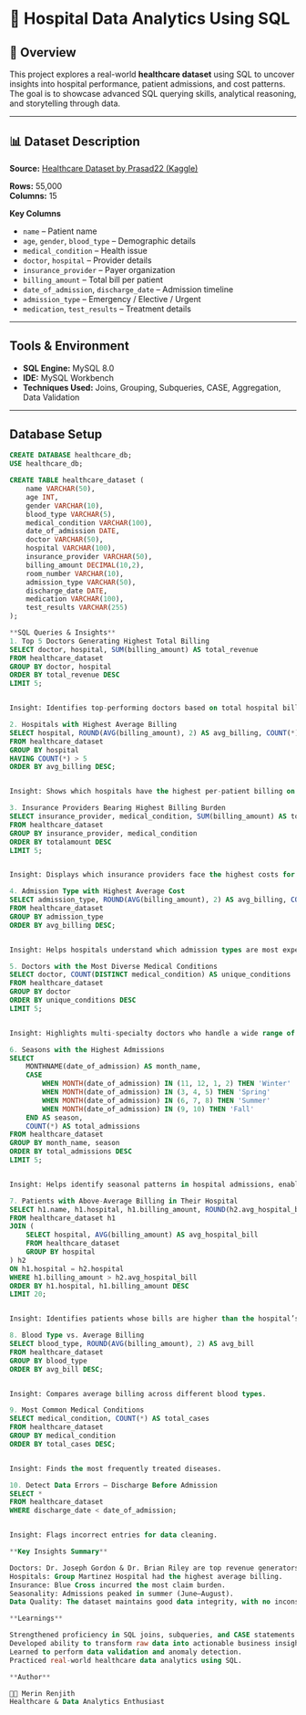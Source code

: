 # 🏥 Hospital Data Analytics Using SQL

## 📘 Overview
This project explores a real-world **healthcare dataset** using SQL to uncover insights into hospital performance, patient admissions, and cost patterns.  
The goal is to showcase advanced SQL querying skills, analytical reasoning, and storytelling through data.

---

## 📊 Dataset Description
**Source:** [Healthcare Dataset by Prasad22 (Kaggle)](https://www.kaggle.com/datasets/prasad22/healthcare-dataset)

**Rows:** 55,000  
**Columns:** 15  

**Key Columns**
- `name` – Patient name  
- `age`, `gender`, `blood_type` – Demographic details  
- `medical_condition` – Health issue  
- `doctor`, `hospital` – Provider details  
- `insurance_provider` – Payer organization  
- `billing_amount` – Total bill per patient  
- `date_of_admission`, `discharge_date` – Admission timeline  
- `admission_type` – Emergency / Elective / Urgent  
- `medication`, `test_results` – Treatment details  

---

## Tools & Environment
- **SQL Engine:** MySQL 8.0  
- **IDE:** MySQL Workbench  
- **Techniques Used:** Joins, Grouping, Subqueries, CASE, Aggregation, Data Validation  

---

## Database Setup
```sql
CREATE DATABASE healthcare_db;
USE healthcare_db;

CREATE TABLE healthcare_dataset (
    name VARCHAR(50),
    age INT,
    gender VARCHAR(10),
    blood_type VARCHAR(5),
    medical_condition VARCHAR(100),
    date_of_admission DATE,
    doctor VARCHAR(50),
    hospital VARCHAR(100),
    insurance_provider VARCHAR(50),
    billing_amount DECIMAL(10,2),
    room_number VARCHAR(10),
    admission_type VARCHAR(50),
    discharge_date DATE,
    medication VARCHAR(100),
    test_results VARCHAR(255)
);

**SQL Queries & Insights**
1. Top 5 Doctors Generating Highest Total Billing
SELECT doctor, hospital, SUM(billing_amount) AS total_revenue
FROM healthcare_dataset
GROUP BY doctor, hospital
ORDER BY total_revenue DESC
LIMIT 5;


Insight: Identifies top-performing doctors based on total hospital billing.

2. Hospitals with Highest Average Billing
SELECT hospital, ROUND(AVG(billing_amount), 2) AS avg_billing, COUNT(*) AS total_patients
FROM healthcare_dataset
GROUP BY hospital
HAVING COUNT(*) > 5
ORDER BY avg_billing DESC;


Insight: Shows which hospitals have the highest per-patient billing on average.

3. Insurance Providers Bearing Highest Billing Burden
SELECT insurance_provider, medical_condition, SUM(billing_amount) AS totalamount
FROM healthcare_dataset
GROUP BY insurance_provider, medical_condition
ORDER BY totalamount DESC
LIMIT 5;


Insight: Displays which insurance providers face the highest costs for specific diseases.

4. Admission Type with Highest Average Cost
SELECT admission_type, ROUND(AVG(billing_amount), 2) AS avg_billing, COUNT(*) AS total_cases
FROM healthcare_dataset
GROUP BY admission_type
ORDER BY avg_billing DESC;


Insight: Helps hospitals understand which admission types are most expensive.

5. Doctors with the Most Diverse Medical Conditions
SELECT doctor, COUNT(DISTINCT medical_condition) AS unique_conditions
FROM healthcare_dataset
GROUP BY doctor
ORDER BY unique_conditions DESC
LIMIT 5;


Insight: Highlights multi-specialty doctors who handle a wide range of cases.

6. Seasons with the Highest Admissions
SELECT 
    MONTHNAME(date_of_admission) AS month_name,
    CASE 
        WHEN MONTH(date_of_admission) IN (11, 12, 1, 2) THEN 'Winter'
        WHEN MONTH(date_of_admission) IN (3, 4, 5) THEN 'Spring'
        WHEN MONTH(date_of_admission) IN (6, 7, 8) THEN 'Summer'
        WHEN MONTH(date_of_admission) IN (9, 10) THEN 'Fall'
    END AS season,
    COUNT(*) AS total_admissions
FROM healthcare_dataset
GROUP BY month_name, season
ORDER BY total_admissions DESC
LIMIT 5;


Insight: Helps identify seasonal patterns in hospital admissions, enabling hospitals to plan resources and staffing based on patient inflow trends throughout the year.

7. Patients with Above-Average Billing in Their Hospital
SELECT h1.name, h1.hospital, h1.billing_amount, ROUND(h2.avg_hospital_bill, 2) AS avg_hospital_bill
FROM healthcare_dataset h1
JOIN (
    SELECT hospital, AVG(billing_amount) AS avg_hospital_bill
    FROM healthcare_dataset
    GROUP BY hospital
) h2
ON h1.hospital = h2.hospital
WHERE h1.billing_amount > h2.avg_hospital_bill
ORDER BY h1.hospital, h1.billing_amount DESC
LIMIT 20;


Insight: Identifies patients whose bills are higher than the hospital’s average — potential high-cost outliers.

8. Blood Type vs. Average Billing
SELECT blood_type, ROUND(AVG(billing_amount), 2) AS avg_bill
FROM healthcare_dataset
GROUP BY blood_type
ORDER BY avg_bill DESC;


Insight: Compares average billing across different blood types.

9. Most Common Medical Conditions
SELECT medical_condition, COUNT(*) AS total_cases
FROM healthcare_dataset
GROUP BY medical_condition
ORDER BY total_cases DESC;


Insight: Finds the most frequently treated diseases.

10. Detect Data Errors — Discharge Before Admission
SELECT * 
FROM healthcare_dataset
WHERE discharge_date < date_of_admission;


Insight: Flags incorrect entries for data cleaning.

**Key Insights Summary**

Doctors: Dr. Joseph Gordon & Dr. Brian Riley are top revenue generators.
Hospitals: Group Martinez Hospital had the highest average billing.
Insurance: Blue Cross incurred the most claim burden.
Seasonality: Admissions peaked in summer (June–August).
Data Quality: The dataset maintains good data integrity, with no inconsistencies detected between admission and discharge dates.

**Learnings**

Strengthened proficiency in SQL joins, subqueries, and CASE statements.
Developed ability to transform raw data into actionable business insights.
Learned to perform data validation and anomaly detection.
Practiced real-world healthcare data analytics using SQL.

**Author**

👩‍💻 Merin Renjith
Healthcare & Data Analytics Enthusiast
